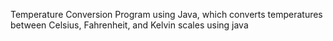 Temperature Conversion Program using Java, which converts temperatures between Celsius, Fahrenheit, and Kelvin scales using java
